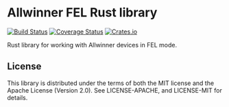 # Allwinner FEL Rust library
[![Build Status](https://travis-ci.org/Razican/aw-fel-rs.svg?branch=master)](https://travis-ci.org/Razican/aw-fel-rs)
[![Coverage Status](https://coveralls.io/repos/github/Razican/aw-fel-rs/badge.svg?branch=master)](https://coveralls.io/github/Razican/aw-fel-rs?branch=master)
[![Crates.io](https://meritbadge.herokuapp.com/aw-fel)](https://crates.io/crates/aw-fel)

Rust library for working with Allwinner devices in FEL mode.

## License ##

This library is distributed under the terms of both the MIT license and the
Apache License (Version 2.0). See LICENSE-APACHE, and LICENSE-MIT for details.
